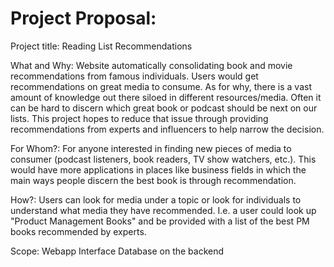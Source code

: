 # Project Proposal:
Project title:
Reading List Recommendations

What and Why:
Website automatically consolidating book and movie recommendations from famous individuals. Users would get recommendations on great media to consume.
As for why, there is a vast amount of knowledge out there siloed in different resources/media. Often it can be hard to discern which great book or podcast should be next on our lists. This project hopes to reduce that issue through providing recommendations from experts and influencers to help narrow the decision.


For Whom?:
For anyone interested in finding new pieces of media to consumer (podcast listeners, book readers, TV show watchers, etc.). 
This would have more applications in places like business fields in which the main ways people discern the best book is through 
recommendation.

How?:
Users can look for media under a topic or look for individuals to understand what media they have recommended. I.e. a user could look up "Product Management Books" and be provided with a list of the best PM books recommended by experts.

Scope:
Webapp Interface
Database on the backend
